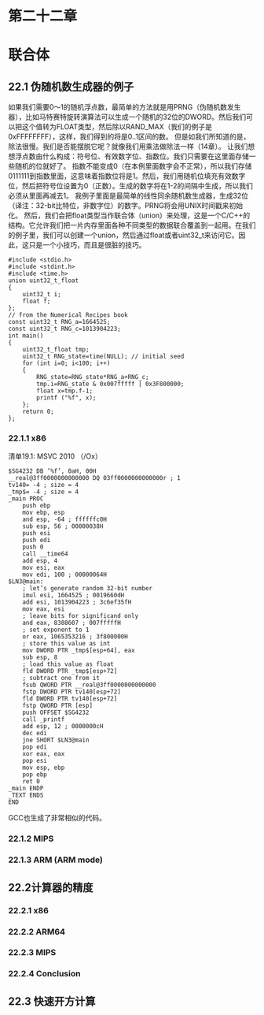 # 第二十二章
# 联合体

## 22.1 伪随机数生成器的例子

如果我们需要0～1的随机浮点数，最简单的方法就是用PRNG（伪随机数发生器），比如马特赛特旋转演算法可以生成一个随机的32位的DWORD。然后我们可以把这个值转为FLOAT类型，然后除以RAND_MAX（我们的例子是0xFFFFFFFF），这样，我们得到的将是0..1区间的数。 但是如我们所知道的是，除法很慢。我们是否能摆脱它呢？就像我们用乘法做除法一样（14章）。 让我们想想浮点数由什么构成：符号位、有效数字位、指数位。我们只需要在这里面存储一些随机的位就好了。 指数不能变成0（在本例里面数字会不正常），所以我们存储0111111到指数里面，这意味着指数位将是1。然后，我们用随机位填充有效数字位，然后把符号位设置为0（正数）。生成的数字将在1-2的间隔中生成，所以我们必须从里面再减去1。 我例子里面是最简单的线性同余随机数生成器，生成32位（译注：32-bit比特位，非数字位）的数字。PRNG将会用UNIX时间戳来初始化。 然后，我们会把float类型当作联合体（union）来处理，这是一个C/C++的结构。它允许我们把一片内存里面各种不同类型的数据联合覆盖到一起用。在我们的例子里，我们可以创建一个union，然后通过float或者uint32_t来访问它。因此，这只是一个小技巧，而且是很脏的技巧。

```
#include <stdio.h>
#include <stdint.h>
#include <time.h>
union uint32_t_float
{
    uint32_t i;
    float f;
};
// from the Numerical Recipes book
const uint32_t RNG_a=1664525;
const uint32_t RNG_c=1013904223;
int main()
{
    uint32_t_float tmp;
    uint32_t RNG_state=time(NULL); // initial seed
    for (int i=0; i<100; i++)
    {
        RNG_state=RNG_state*RNG_a+RNG_c;
        tmp.i=RNG_state & 0x007fffff | 0x3F800000;
        float x=tmp.f-1;
        printf ("%f", x);
    };
    return 0;
};
```

### 22.1.1 x86

清单19.1: MSVC 2010 （/Ox）

```
$SG4232 DB ’%f’, 0aH, 00H
__real@3ff0000000000000 DQ 03ff0000000000000r ; 1
tv140= -4 ; size = 4
_tmp$= -4 ; size = 4
_main PROC
    push ebp
    mov ebp, esp
    and esp, -64 ; ffffffc0H
    sub esp, 56 ; 00000038H
    push esi
    push edi
    push 0
    call __time64
    add esp, 4
    mov esi, eax
    mov edi, 100 ; 00000064H
$LN3@main:
    ; let’s generate random 32-bit number
    imul esi, 1664525 ; 0019660dH
    add esi, 1013904223 ; 3c6ef35fH
    mov eax, esi
    ; leave bits for significand only
    and eax, 8388607 ; 007fffffH
    ; set exponent to 1
    or eax, 1065353216 ; 3f800000H
    ; store this value as int
    mov DWORD PTR _tmp$[esp+64], eax
    sub esp, 8
    ; load this value as float
    fld DWORD PTR _tmp$[esp+72]
    ; subtract one from it
    fsub QWORD PTR __real@3ff0000000000000
    fstp DWORD PTR tv140[esp+72]
    fld DWORD PTR tv140[esp+72]
    fstp QWORD PTR [esp]
    push OFFSET $SG4232
    call _printf
    add esp, 12 ; 0000000cH
    dec edi
    jne SHORT $LN3@main
    pop edi
    xor eax, eax
    pop esi
    mov esp, ebp
    pop ebp
    ret 0
_main ENDP
_TEXT ENDS
END
```

GCC也生成了非常相似的代码。

### 22.1.2 MIPS

### 22.1.3 ARM (ARM mode)

## 22.2计算器的精度

### 22.2.1 x86

### 22.2.2 ARM64

### 22.2.3 MIPS

### 22.2.4 Conclusion

## 22.3 快速开方计算

